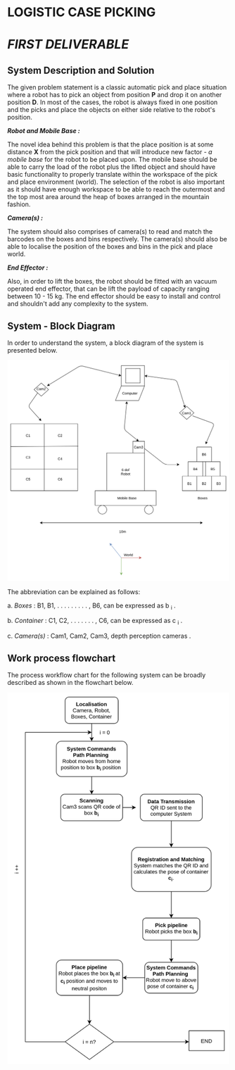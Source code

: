# **LOGISTIC CASE PICKING**

# _FIRST DELIVERABLE_

## System Description and Solution

The given problem statement is a classic automatic pick and place situation where a robot has to pick an object from
position **P** and drop it on another position **D**. In most of the cases, the robot is always fixed in one position
and the picks and place the objects on either side relative to the robot's position.

**_Robot and Mobile Base :_**

The novel idea behind this problem is that the place position is at some distance **X** from the pick position and that
will introduce new factor - _a mobile base_ for the robot to be placed upon. The mobile base should be able to carry the
load of the robot plus the lifted object and should have basic functionality to properly translate within the workspace
of the pick and place environment (world). The selection of the robot is also important as it should have enough
workspace to be able to reach the outermost and the top most area around the heap of boxes arranged in the mountain
fashion.

**_Camera(s) :_**

The system should also comprises of camera(s) to read and match the barcodes on the boxes and bins respectively. The
camera(s) should also be able to localise the position of the boxes and bins in the pick and place world.

**_End Effector :_**

Also, in order to lift the boxes, the robot should be fitted with an vacuum operated end effector, that can be lift the
payload of capacity ranging between 10 - 15 kg. The end effector should be easy to install and control and shouldn't add
any complexity to the system.

## System - Block Diagram

In order to understand the system, a block diagram of the system is presented below.

![img.png](block_diagram.png)

The abbreviation can be explained as follows:
 
a. _Boxes_ : B1, B1, . . . . . . . . . , B6, can be expressed as b <sub>i</sub> .

b. _Container_ : C1, C2, . . . . . . . , C6, can be expressed as c <sub>i</sub> .

c. _Camera(s)_ : Cam1, Cam2, Cam3, depth perception cameras .

## Work process flowchart

The process workflow chart for the following system can be broadly described as shown in the 
flowchart below.

![Process Flowchart](process_flowchart.png)
